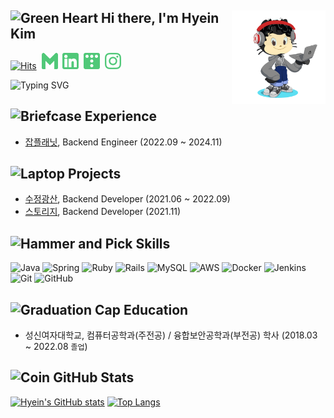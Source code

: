 <h2>
  <a href="https://github.com/hyeinisfree"><img align="right" width="150" height="150" src="./img/octocat.png"></a>
  <img src="https://raw.githubusercontent.com/Tarikul-Islam-Anik/Animated-Fluent-Emojis/master/Emojis/Smilies/Green%20Heart.png" width="22" height="22" alt="Green Heart" />
  <span>Hi there, I'm Hyein Kim</span>
</h2>

<a href="https://hits.sh/github.com/hyeinisfree/"><img alt="Hits" src="https://hits.sh/github.com/hyeinisfree.svg?style=for-the-badge&color=50C878"/></a>&nbsp;
<a href="mailto:hyeinisfree.dev@gmail.com"><img src="./img/gmail.png" width="26" height="26" /></a>&nbsp;
<a href="https://www.linkedin.com/in/hyein-kim-003940322/"><img src="./img/linkedin.png" width="26" height="26" /></a>&nbsp;
<a href="https://hyeinisfree.tistory.com"><img src="./img/tistory.png" width="26" height="26" /></a>&nbsp;
<a href="https://www.instagram.com/dev.dobby"><img src="./img/instagram.png" width="26" height="26" /></a>&nbsp;

<div style="margin-top: 10px;">
  <img src="https://readme-typing-svg.demolab.com?font=Barriecito&size=28&pause=1000&color=50C878&width=435&height=40&lines=Backend+Developer;Always+learning+new+things" alt="Typing SVG" />
</div>


<h2>
  <img src="https://raw.githubusercontent.com/Tarikul-Islam-Anik/Animated-Fluent-Emojis/master/Emojis/Objects/Briefcase.png" width="20" height="20" alt="Briefcase" />
  <span>Experience</span>
</h2>
<ul>
  <li><a href="https://www.jobplanet.co.kr" targer="_blank">잡플래닛</a>, Backend Engineer (2022.09 ~ 2024.11)</li>
</ul>


<h2>
  <img src="https://raw.githubusercontent.com/Tarikul-Islam-Anik/Animated-Fluent-Emojis/master/Emojis/Objects/Laptop.png" width="20" height="20" alt="Laptop" />
  <sapn>Projects</sapn>
</h2>
<ul>
  <li><a href="https://litt.ly/crystalmine" targer="_blank">수정광산</a>, Backend Developer (2021.06 ~ 2022.09)</li>
  <li><a href="https://github.com/Storeasy/Storeasy-server" target="_blank">스토리지</a>, Backend Developer (2021.11)</li>
</ul>


<h2>
  <img src="https://raw.githubusercontent.com/Tarikul-Islam-Anik/Animated-Fluent-Emojis/master/Emojis/Objects/Hammer%20and%20Pick.png" width="20" height="20" alt="Hammer and Pick" />
  <span>Skills</span>
</h2>

![Java](https://img.shields.io/badge/java-%23ED8B00.svg?style=for-the-badge&logo=openjdk&logoColor=white)
![Spring](https://img.shields.io/badge/spring-%236DB33F.svg?style=for-the-badge&logo=spring&logoColor=white)
![Ruby](https://img.shields.io/badge/ruby-%23CC342D.svg?style=for-the-badge&logo=ruby&logoColor=white)
![Rails](https://img.shields.io/badge/rails-%23CC0000.svg?style=for-the-badge&logo=ruby-on-rails&logoColor=white)
![MySQL](https://img.shields.io/badge/mysql-4479A1.svg?style=for-the-badge&logo=mysql&logoColor=white)
![AWS](https://img.shields.io/badge/AWS-%23FF9900.svg?style=for-the-badge&logo=amazon-aws&logoColor=white)
![Docker](https://img.shields.io/badge/docker-%230db7ed.svg?style=for-the-badge&logo=docker&logoColor=white)
![Jenkins](https://img.shields.io/badge/jenkins-%232C5263.svg?style=for-the-badge&logo=jenkins&logoColor=white)
![Git](https://img.shields.io/badge/git-%23F05033.svg?style=for-the-badge&logo=git&logoColor=white)
![GitHub](https://img.shields.io/badge/github-%23121011.svg?style=for-the-badge&logo=github&logoColor=white)


<h2>
  <img src="https://raw.githubusercontent.com/Tarikul-Islam-Anik/Animated-Fluent-Emojis/master/Emojis/Objects/Graduation%20Cap.png" width="20" height="20" alt="Graduation Cap" />
  <span>Education</span>
</h2>
<ul>
  <li>성신여자대학교, 컴퓨터공학과(주전공) / 융합보안공학과(부전공) 학사 (2018.03 ~ 2022.08 <code>졸업</code>)</li>
</ul>


<h2>
  <img src="https://raw.githubusercontent.com/Tarikul-Islam-Anik/Animated-Fluent-Emojis/master/Emojis/Objects/Coin.png" width="20" height="20" alt="Coin" />
  <span>GitHub Stats</span>
</h2>

[![Hyein's GitHub stats](https://github-readme-stats.vercel.app/api?username=hyeinisfree&hide_title=true&show_icons=true&theme=vue&rank_icon=github)](https://github.com/anuraghazra/github-readme-stats)
[![Top Langs](https://github-readme-stats.vercel.app/api/top-langs/?username=hyeinisfree&layout=compact&theme=vue&hide=swift)](https://github.com/anuraghazra/github-readme-stats)
